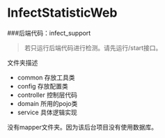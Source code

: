 # InfectStatisticWeb

###后端代码：infect_support
> 若只运行后端代码进行检测。请先运行/start接口。

文件夹描述
* common 存放工具类
* config 存放配置类
* controller 控制层代码
* domain 所用的pojo类
* service 具体逻辑实现

没有mapper文件夹。因为该后台项目没有使用数据库。
